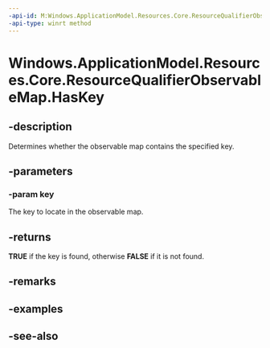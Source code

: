 ----api-id: M:Windows.ApplicationModel.Resources.Core.ResourceQualifierObservableMap.HasKey(System.String)
-api-type: winrt method
---<!-- Method syntaxpublic bool HasKey(System.String key)--># Windows.ApplicationModel.Resources.Core.ResourceQualifierObservableMap.HasKey## -descriptionDetermines whether the observable map contains the specified key.## -parameters### -param keyThe key to locate in the observable map.## -returns **TRUE** if the key is found, otherwise **FALSE** if it is not found.## -remarks## -examples## -see-also